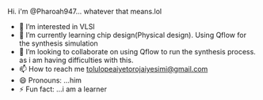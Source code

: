 Hi. i'm @Pharoah947... whatever that means.lol
- 👀 I’m interested in VLSI
- 🌱 I’m currently learning chip design(Physical design). Using Qflow for the synthesis simulation
- 💞️ I’m looking to collaborate on using Qflow to run the synthesis process. as i am having difficulties with this.
- 📫 How to reach me tolulopeaiyetorojaiyesimi@gmail.com
- 😄 Pronouns: ...him
- ⚡ Fun fact: ...i am a learner

<!---
Pharoah947/Pharoah947 is a ✨ special ✨ repository because its `README.md` (this file) appears on your GitHub profile.
You can click the Preview link to take a look at your changes.
--->
